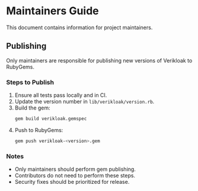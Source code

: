 # Maintainers Guide

This document contains information for project maintainers.

## Publishing

Only maintainers are responsible for publishing new versions of Verikloak to RubyGems.

### Steps to Publish

1. Ensure all tests pass locally and in CI.
2. Update the version number in `lib/verikloak/version.rb`.
3. Build the gem:
   ```bash
   gem build verikloak.gemspec
   ```
4. Push to RubyGems:
   ```bash
   gem push verikloak-<version>.gem
   ```

### Notes
- Only maintainers should perform gem publishing.
- Contributors do not need to perform these steps.
- Security fixes should be prioritized for release.
